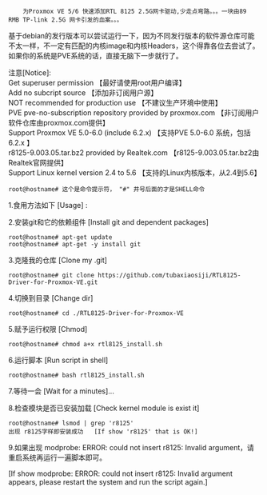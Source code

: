 
        为Proxmox VE 5/6 快速添加RTL 8125 2.5G网卡驱动,少走点弯路。。。一块由89 RMB TP-link 2.5G 网卡引发的血案。。。       



基于debian的发行版本可以尝试运行一下，因为不同发行版本的软件源仓库可能不太一样，不一定有匹配的内核image和内核Headers，这个得靠各位去尝试了。
如果你的系统是PVE系统的话，直接无脑下一步就行了。                                   


注意[Notice]:           
Get superuser permission 【最好请使用root用户编译】                   
Add no subcript source 【添加非订阅用户源】     
NOT recommended for production use 【不建议生产环境中使用】                  
PVE pve-no-subscription repository provided by proxmox.com 【非订阅用户软件仓库由proxmox.com提供】   
Support Proxmox VE 5.0-6.0 (include 6.2.x) 【支持PVE 5.0-6.0 系统，包括6.2.x 】                                  
r8125-9.003.05.tar.bz2 provided by Realtek.com 【r8125-9.003.05.tar.bz2由Realtek官网提供】                                              		
Support Linux kernel version 2.4 to 5.6   【支持的Linux内核版本，从2.4到5.6】                 
    
	root@hostname# 这个是命令提示符， "#" 井号后面的才是SHELL命令
                		
1.食用方法如下 [Usage] :  
		

2.安装git和它的依赖组件  [Install git and dependent packages] 

	root@hostname# apt-get update     
	root@hostname# apt-get -y install git

3.克隆我的仓库  [Clone my .git]

	root@hostname# git clone https://github.com/tubaxiaosiji/RTL8125-Driver-for-Proxmox-VE.git  

4.切换到目录	  [Change dir]   

	root@hostname# cd ./RTL8125-Driver-for-Proxmox-VE  

5.赋予运行权限   [Chmod]   

	root@hostname# chmod a+x rtl8125_install.sh  

6.运行脚本    [Run script in shell]   

	root@hostname# bash rtl8125_install.sh  

7.等待一会   [Wait for a minutes]...  



8.检查模块是否已安装加载   [Check kernel module is exist it]   

	root@hostname# lsmod | grep 'r8125'   	
	出现 r8125字样即安装成功   [If show 'r8125' that is OK!]
	
	
9.如果出现  modprobe: ERROR: could not insert r8125: Invalid argument，请重启系统再运行一遍脚本即可。
		
[If show modprobe: ERROR: could not insert r8125: Invalid argument appears, please restart the system and run the script again.]        		
	
